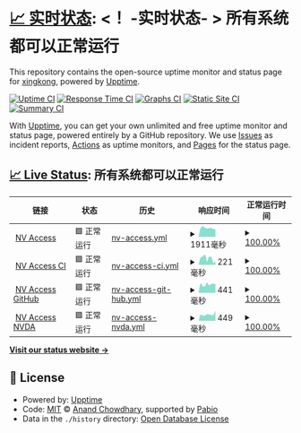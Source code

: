 # [📈 实时状态](https://demo.upptime.js.org): <！ -实时状态- > **所有系统都可以正常运行**

This repository contains the open-source uptime monitor and status page for [xingkong](https://blog.imydd.top), powered by [Upptime](https://github.com/upptime/upptime).

[![Uptime CI](https://github.com/dpy013/upptime/workflows/Uptime%20CI/badge.svg)](https://github.com/dpy013/upptime/actions?query=workflow%3A%22Uptime+CI%22)
[![Response Time CI](https://github.com/dpy013/upptime/workflows/Response%20Time%20CI/badge.svg)](https://github.com/dpy013/upptime/actions?query=workflow%3A%22Response+Time+CI%22)
[![Graphs CI](https://github.com/dpy013/upptime/workflows/Graphs%20CI/badge.svg)](https://github.com/dpy013/upptime/actions?query=workflow%3A%22Graphs+CI%22)
[![Static Site CI](https://github.com/dpy013/upptime/workflows/Static%20Site%20CI/badge.svg)](https://github.com/dpy013/upptime/actions?query=workflow%3A%22Static+Site+CI%22)
[![Summary CI](https://github.com/dpy013/upptime/workflows/Summary%20CI/badge.svg)](https://github.com/dpy013/upptime/actions?query=workflow%3A%22Summary+CI%22)

With [Upptime](https://upptime.js.org), you can get your own unlimited and free uptime monitor and status page, powered entirely by a GitHub repository. We use [Issues](https://github.com/dpy013/upptime/issues) as incident reports, [Actions](https://github.com/dpy013/upptime/actions) as uptime monitors, and [Pages](https://demo.upptime.js.org) for the status page.

## [📈 Live Status](https://demo.upptime.js.org): <!--live status--> **所有系统都可以正常运行**

<!--start: status pages-->
<!-- This summary is generated by Upptime (https://github.com/upptime/upptime) -->
<!-- Do not edit this manually, your changes will be overwritten -->
<!-- prettier-ignore -->
| 链接 | 状态 | 历史 | 响应时间 | 正常运行时间 |
| --- | ------ | ------- | ------------- | ------ |
| <img alt="" src="https://icons.duckduckgo.com/ip3/www.nvaccess.org.ico" height="13"> [NV Access](https://www.nvaccess.org) | 🟩 正常运行 | [nv-access.yml](https://github.com/dpy013/upptime/commits/HEAD/history/nv-access.yml) | <details><summary><img alt="响应时间图像" src="./graphs/nv-access/response-time-week.png" height="20"> 1911毫秒</summary><br><a href="https://messages.dpyblog.cn/history/nv-access"><img alt="响应时间 1911" src="https://img.shields.io/endpoint?url=https%3A%2F%2Fraw.githubusercontent.com%2Fdpy013%2Fupptime%2FHEAD%2Fapi%2Fnv-access%2Fresponse-time.json"></a><br><a href="https://messages.dpyblog.cn/history/nv-access"><img alt="24 小时响应时间 1802" src="https://img.shields.io/endpoint?url=https%3A%2F%2Fraw.githubusercontent.com%2Fdpy013%2Fupptime%2FHEAD%2Fapi%2Fnv-access%2Fresponse-time-day.json"></a><br><a href="https://messages.dpyblog.cn/history/nv-access"><img alt="7 天正常运行时间 1911" src="https://img.shields.io/endpoint?url=https%3A%2F%2Fraw.githubusercontent.com%2Fdpy013%2Fupptime%2FHEAD%2Fapi%2Fnv-access%2Fresponse-time-week.json"></a><br><a href="https://messages.dpyblog.cn/history/nv-access"><img alt="30天的正常运行时间 1911" src="https://img.shields.io/endpoint?url=https%3A%2F%2Fraw.githubusercontent.com%2Fdpy013%2Fupptime%2FHEAD%2Fapi%2Fnv-access%2Fresponse-time-month.json"></a><br><a href="https://messages.dpyblog.cn/history/nv-access"><img alt="1年的正常运行时间 1911" src="https://img.shields.io/endpoint?url=https%3A%2F%2Fraw.githubusercontent.com%2Fdpy013%2Fupptime%2FHEAD%2Fapi%2Fnv-access%2Fresponse-time-year.json"></a></details> | <details><summary><a href="https://messages.dpyblog.cn/history/nv-access">100.00%</a></summary><a href="https://messages.dpyblog.cn/history/nv-access"><img alt="正常运行时间 100.00%" src="https://img.shields.io/endpoint?url=https%3A%2F%2Fraw.githubusercontent.com%2Fdpy013%2Fupptime%2FHEAD%2Fapi%2Fnv-access%2Fuptime.json"></a><br><a href="https://messages.dpyblog.cn/history/nv-access"><img alt="24 小时正常运行时间 100.00%" src="https://img.shields.io/endpoint?url=https%3A%2F%2Fraw.githubusercontent.com%2Fdpy013%2Fupptime%2FHEAD%2Fapi%2Fnv-access%2Fuptime-day.json"></a><br><a href="https://messages.dpyblog.cn/history/nv-access"><img alt="7 天正常运行时间 100.00%" src="https://img.shields.io/endpoint?url=https%3A%2F%2Fraw.githubusercontent.com%2Fdpy013%2Fupptime%2FHEAD%2Fapi%2Fnv-access%2Fuptime-week.json"></a><br><a href="https://messages.dpyblog.cn/history/nv-access"><img alt="30天的正常运行时间 100.00%" src="https://img.shields.io/endpoint?url=https%3A%2F%2Fraw.githubusercontent.com%2Fdpy013%2Fupptime%2FHEAD%2Fapi%2Fnv-access%2Fuptime-month.json"></a><br><a href="https://messages.dpyblog.cn/history/nv-access"><img alt="1年的正常运行时间 100.00%" src="https://img.shields.io/endpoint?url=https%3A%2F%2Fraw.githubusercontent.com%2Fdpy013%2Fupptime%2FHEAD%2Fapi%2Fnv-access%2Fuptime-year.json"></a></details>
| <img alt="" src="https://icons.duckduckgo.com/ip3/ci.appveyor.com.ico" height="13"> [NV Access CI](https://ci.appveyor.com/project/nvaccess/nvda) | 🟩 正常运行 | [nv-access-ci.yml](https://github.com/dpy013/upptime/commits/HEAD/history/nv-access-ci.yml) | <details><summary><img alt="响应时间图像" src="./graphs/nv-access-ci/response-time-week.png" height="20"> 221毫秒</summary><br><a href="https://messages.dpyblog.cn/history/nv-access-ci"><img alt="响应时间 221" src="https://img.shields.io/endpoint?url=https%3A%2F%2Fraw.githubusercontent.com%2Fdpy013%2Fupptime%2FHEAD%2Fapi%2Fnv-access-ci%2Fresponse-time.json"></a><br><a href="https://messages.dpyblog.cn/history/nv-access-ci"><img alt="24 小时响应时间 185" src="https://img.shields.io/endpoint?url=https%3A%2F%2Fraw.githubusercontent.com%2Fdpy013%2Fupptime%2FHEAD%2Fapi%2Fnv-access-ci%2Fresponse-time-day.json"></a><br><a href="https://messages.dpyblog.cn/history/nv-access-ci"><img alt="7 天正常运行时间 221" src="https://img.shields.io/endpoint?url=https%3A%2F%2Fraw.githubusercontent.com%2Fdpy013%2Fupptime%2FHEAD%2Fapi%2Fnv-access-ci%2Fresponse-time-week.json"></a><br><a href="https://messages.dpyblog.cn/history/nv-access-ci"><img alt="30天的正常运行时间 221" src="https://img.shields.io/endpoint?url=https%3A%2F%2Fraw.githubusercontent.com%2Fdpy013%2Fupptime%2FHEAD%2Fapi%2Fnv-access-ci%2Fresponse-time-month.json"></a><br><a href="https://messages.dpyblog.cn/history/nv-access-ci"><img alt="1年的正常运行时间 221" src="https://img.shields.io/endpoint?url=https%3A%2F%2Fraw.githubusercontent.com%2Fdpy013%2Fupptime%2FHEAD%2Fapi%2Fnv-access-ci%2Fresponse-time-year.json"></a></details> | <details><summary><a href="https://messages.dpyblog.cn/history/nv-access-ci">100.00%</a></summary><a href="https://messages.dpyblog.cn/history/nv-access-ci"><img alt="正常运行时间 100.00%" src="https://img.shields.io/endpoint?url=https%3A%2F%2Fraw.githubusercontent.com%2Fdpy013%2Fupptime%2FHEAD%2Fapi%2Fnv-access-ci%2Fuptime.json"></a><br><a href="https://messages.dpyblog.cn/history/nv-access-ci"><img alt="24 小时正常运行时间 100.00%" src="https://img.shields.io/endpoint?url=https%3A%2F%2Fraw.githubusercontent.com%2Fdpy013%2Fupptime%2FHEAD%2Fapi%2Fnv-access-ci%2Fuptime-day.json"></a><br><a href="https://messages.dpyblog.cn/history/nv-access-ci"><img alt="7 天正常运行时间 100.00%" src="https://img.shields.io/endpoint?url=https%3A%2F%2Fraw.githubusercontent.com%2Fdpy013%2Fupptime%2FHEAD%2Fapi%2Fnv-access-ci%2Fuptime-week.json"></a><br><a href="https://messages.dpyblog.cn/history/nv-access-ci"><img alt="30天的正常运行时间 100.00%" src="https://img.shields.io/endpoint?url=https%3A%2F%2Fraw.githubusercontent.com%2Fdpy013%2Fupptime%2FHEAD%2Fapi%2Fnv-access-ci%2Fuptime-month.json"></a><br><a href="https://messages.dpyblog.cn/history/nv-access-ci"><img alt="1年的正常运行时间 100.00%" src="https://img.shields.io/endpoint?url=https%3A%2F%2Fraw.githubusercontent.com%2Fdpy013%2Fupptime%2FHEAD%2Fapi%2Fnv-access-ci%2Fuptime-year.json"></a></details>
| <img alt="" src="https://icons.duckduckgo.com/ip3/github.com.ico" height="13"> [NV Access GitHub](https://github.com/nvaccess) | 🟩 正常运行 | [nv-access-git-hub.yml](https://github.com/dpy013/upptime/commits/HEAD/history/nv-access-git-hub.yml) | <details><summary><img alt="响应时间图像" src="./graphs/nv-access-git-hub/response-time-week.png" height="20"> 441毫秒</summary><br><a href="https://messages.dpyblog.cn/history/nv-access-git-hub"><img alt="响应时间 441" src="https://img.shields.io/endpoint?url=https%3A%2F%2Fraw.githubusercontent.com%2Fdpy013%2Fupptime%2FHEAD%2Fapi%2Fnv-access-git-hub%2Fresponse-time.json"></a><br><a href="https://messages.dpyblog.cn/history/nv-access-git-hub"><img alt="24 小时响应时间 451" src="https://img.shields.io/endpoint?url=https%3A%2F%2Fraw.githubusercontent.com%2Fdpy013%2Fupptime%2FHEAD%2Fapi%2Fnv-access-git-hub%2Fresponse-time-day.json"></a><br><a href="https://messages.dpyblog.cn/history/nv-access-git-hub"><img alt="7 天正常运行时间 441" src="https://img.shields.io/endpoint?url=https%3A%2F%2Fraw.githubusercontent.com%2Fdpy013%2Fupptime%2FHEAD%2Fapi%2Fnv-access-git-hub%2Fresponse-time-week.json"></a><br><a href="https://messages.dpyblog.cn/history/nv-access-git-hub"><img alt="30天的正常运行时间 441" src="https://img.shields.io/endpoint?url=https%3A%2F%2Fraw.githubusercontent.com%2Fdpy013%2Fupptime%2FHEAD%2Fapi%2Fnv-access-git-hub%2Fresponse-time-month.json"></a><br><a href="https://messages.dpyblog.cn/history/nv-access-git-hub"><img alt="1年的正常运行时间 441" src="https://img.shields.io/endpoint?url=https%3A%2F%2Fraw.githubusercontent.com%2Fdpy013%2Fupptime%2FHEAD%2Fapi%2Fnv-access-git-hub%2Fresponse-time-year.json"></a></details> | <details><summary><a href="https://messages.dpyblog.cn/history/nv-access-git-hub">100.00%</a></summary><a href="https://messages.dpyblog.cn/history/nv-access-git-hub"><img alt="正常运行时间 100.00%" src="https://img.shields.io/endpoint?url=https%3A%2F%2Fraw.githubusercontent.com%2Fdpy013%2Fupptime%2FHEAD%2Fapi%2Fnv-access-git-hub%2Fuptime.json"></a><br><a href="https://messages.dpyblog.cn/history/nv-access-git-hub"><img alt="24 小时正常运行时间 100.00%" src="https://img.shields.io/endpoint?url=https%3A%2F%2Fraw.githubusercontent.com%2Fdpy013%2Fupptime%2FHEAD%2Fapi%2Fnv-access-git-hub%2Fuptime-day.json"></a><br><a href="https://messages.dpyblog.cn/history/nv-access-git-hub"><img alt="7 天正常运行时间 100.00%" src="https://img.shields.io/endpoint?url=https%3A%2F%2Fraw.githubusercontent.com%2Fdpy013%2Fupptime%2FHEAD%2Fapi%2Fnv-access-git-hub%2Fuptime-week.json"></a><br><a href="https://messages.dpyblog.cn/history/nv-access-git-hub"><img alt="30天的正常运行时间 100.00%" src="https://img.shields.io/endpoint?url=https%3A%2F%2Fraw.githubusercontent.com%2Fdpy013%2Fupptime%2FHEAD%2Fapi%2Fnv-access-git-hub%2Fuptime-month.json"></a><br><a href="https://messages.dpyblog.cn/history/nv-access-git-hub"><img alt="1年的正常运行时间 100.00%" src="https://img.shields.io/endpoint?url=https%3A%2F%2Fraw.githubusercontent.com%2Fdpy013%2Fupptime%2FHEAD%2Fapi%2Fnv-access-git-hub%2Fuptime-year.json"></a></details>
| <img alt="" src="https://icons.duckduckgo.com/ip3/github.com.ico" height="13"> [NV Access NVDA](https://github.com/nvaccess/nvda) | 🟩 正常运行 | [nv-access-nvda.yml](https://github.com/dpy013/upptime/commits/HEAD/history/nv-access-nvda.yml) | <details><summary><img alt="响应时间图像" src="./graphs/nv-access-nvda/response-time-week.png" height="20"> 449毫秒</summary><br><a href="https://messages.dpyblog.cn/history/nv-access-nvda"><img alt="响应时间 449" src="https://img.shields.io/endpoint?url=https%3A%2F%2Fraw.githubusercontent.com%2Fdpy013%2Fupptime%2FHEAD%2Fapi%2Fnv-access-nvda%2Fresponse-time.json"></a><br><a href="https://messages.dpyblog.cn/history/nv-access-nvda"><img alt="24 小时响应时间 490" src="https://img.shields.io/endpoint?url=https%3A%2F%2Fraw.githubusercontent.com%2Fdpy013%2Fupptime%2FHEAD%2Fapi%2Fnv-access-nvda%2Fresponse-time-day.json"></a><br><a href="https://messages.dpyblog.cn/history/nv-access-nvda"><img alt="7 天正常运行时间 449" src="https://img.shields.io/endpoint?url=https%3A%2F%2Fraw.githubusercontent.com%2Fdpy013%2Fupptime%2FHEAD%2Fapi%2Fnv-access-nvda%2Fresponse-time-week.json"></a><br><a href="https://messages.dpyblog.cn/history/nv-access-nvda"><img alt="30天的正常运行时间 449" src="https://img.shields.io/endpoint?url=https%3A%2F%2Fraw.githubusercontent.com%2Fdpy013%2Fupptime%2FHEAD%2Fapi%2Fnv-access-nvda%2Fresponse-time-month.json"></a><br><a href="https://messages.dpyblog.cn/history/nv-access-nvda"><img alt="1年的正常运行时间 449" src="https://img.shields.io/endpoint?url=https%3A%2F%2Fraw.githubusercontent.com%2Fdpy013%2Fupptime%2FHEAD%2Fapi%2Fnv-access-nvda%2Fresponse-time-year.json"></a></details> | <details><summary><a href="https://messages.dpyblog.cn/history/nv-access-nvda">100.00%</a></summary><a href="https://messages.dpyblog.cn/history/nv-access-nvda"><img alt="正常运行时间 100.00%" src="https://img.shields.io/endpoint?url=https%3A%2F%2Fraw.githubusercontent.com%2Fdpy013%2Fupptime%2FHEAD%2Fapi%2Fnv-access-nvda%2Fuptime.json"></a><br><a href="https://messages.dpyblog.cn/history/nv-access-nvda"><img alt="24 小时正常运行时间 100.00%" src="https://img.shields.io/endpoint?url=https%3A%2F%2Fraw.githubusercontent.com%2Fdpy013%2Fupptime%2FHEAD%2Fapi%2Fnv-access-nvda%2Fuptime-day.json"></a><br><a href="https://messages.dpyblog.cn/history/nv-access-nvda"><img alt="7 天正常运行时间 100.00%" src="https://img.shields.io/endpoint?url=https%3A%2F%2Fraw.githubusercontent.com%2Fdpy013%2Fupptime%2FHEAD%2Fapi%2Fnv-access-nvda%2Fuptime-week.json"></a><br><a href="https://messages.dpyblog.cn/history/nv-access-nvda"><img alt="30天的正常运行时间 100.00%" src="https://img.shields.io/endpoint?url=https%3A%2F%2Fraw.githubusercontent.com%2Fdpy013%2Fupptime%2FHEAD%2Fapi%2Fnv-access-nvda%2Fuptime-month.json"></a><br><a href="https://messages.dpyblog.cn/history/nv-access-nvda"><img alt="1年的正常运行时间 100.00%" src="https://img.shields.io/endpoint?url=https%3A%2F%2Fraw.githubusercontent.com%2Fdpy013%2Fupptime%2FHEAD%2Fapi%2Fnv-access-nvda%2Fuptime-year.json"></a></details>

<!--end: status pages-->

[**Visit our status website →**](https://demo.upptime.js.org)

## 📄 License

- Powered by: [Upptime](https://github.com/upptime/upptime)
- Code: [MIT](./LICENSE) © [Anand Chowdhary](https://anandchowdhary.com), supported by [Pabio](https://pabio.com)
- Data in the `./history` directory: [Open Database License](https://opendatacommons.org/licenses/odbl/1-0/)

